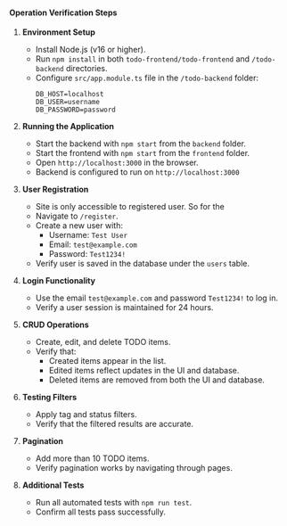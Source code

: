 #### Operation Verification Steps

1. **Environment Setup**
    - Install Node.js (v16 or higher).
    - Run `npm install` in both `todo-frontend/todo-frontend` and `/todo-backend` directories.
    - Configure `src/app.module.ts` file in the `/todo-backend` folder:
      ```
      DB_HOST=localhost
      DB_USER=username
      DB_PASSWORD=password
      ```

2. **Running the Application**
    - Start the backend with `npm start` from the `backend` folder.
    - Start the frontend with `npm start` from the `frontend` folder.
    - Open `http://localhost:3000` in the browser.
    - Backend is configured to run on `http://localhost:3000`

3. **User Registration**
    - Site is only accessible to registered user. So for the 
    - Navigate to `/register`.
    - Create a new user with:
        - Username: `Test User`
        - Email: `test@example.com`
        - Password: `Test1234!`
    - Verify user is saved in the database under the `users` table.

4. **Login Functionality**
    - Use the email `test@example.com` and password `Test1234!` to log in.
    - Verify a user session is maintained for 24 hours.

5. **CRUD Operations**
    - Create, edit, and delete TODO items.
    - Verify that:
        - Created items appear in the list.
        - Edited items reflect updates in the UI and database.
        - Deleted items are removed from both the UI and database.

6. **Testing Filters**
    - Apply tag and status filters.
    - Verify that the filtered results are accurate.

7. **Pagination**
    - Add more than 10 TODO items.
    - Verify pagination works by navigating through pages.

8. **Additional Tests**
    - Run all automated tests with `npm run test`.
    - Confirm all tests pass successfully.